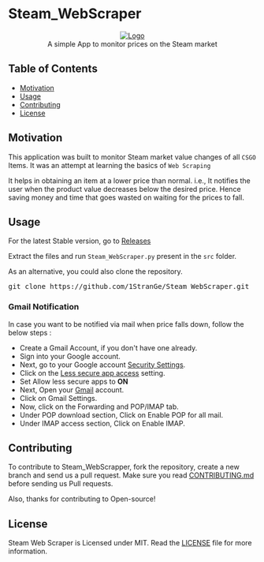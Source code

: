 # Steam_WebScraper
<p align="center">
    <a href="https://github.com/1StranGe/Steam_WebScraper"><img src="https://i.ibb.co/6btqS04/Logo-removebg-preview.png" alt="Logo" border="0"></a>
    <br>A simple App to monitor prices on the Steam market
</p>

## Table of Contents

- [Motivation](#Motivation)
- [Usage](#Usage)
- [Contributing](#Contributing)
- [License](#License)

## Motivation

This application was built to monitor Steam market value changes of all `CSGO` Items. It was an attempt at learning the basics of `Web Scraping`

It helps in obtaining an item at a lower price than normal. i.e., It notifies the user when the product value decreases below the desired price. Hence saving money and time that goes wasted on waiting for the prices to fall.

## Usage

For the latest Stable version, go to <a href="https://github.com/1StranGe/Steam_WebScraper/releases">Releases</a>

Extract the files and run `Steam_WebScraper.py` present in the `src` folder.

As an alternative, you could also clone the repository.
<pre>
git clone https://github.com/1StranGe/Steam_WebScraper.git
</pre>   

### Gmail Notification 
In case you want to be notified via mail when price falls down, follow the below steps : 
- Create a Gmail Account, if you don't have one already.
- Sign into your Google account.
- Next, go to your Google account <a href="https://myaccount.google.com/security">Security Settings</a>.
- Click on the <a href="https://myaccount.google.com/u/3/lesssecureapps">Less secure app access</a> setting.
- Set Allow less secure apps to **ON**
- Next, Open your [Gmail](https://www.gmail.com/) account.
- Click on Gmail Settings.
- Now, click on the Forwarding and POP/IMAP tab.
- Under POP download section, Click on Enable POP for all mail.
- Under IMAP access section, Click on Enable IMAP.

## Contributing 

To contribute to Steam_WebScrapper, fork the repository, create a new branch and send us a pull request. Make sure you read [CONTRIBUTING.md](https://github.com/1StranGe/Steam_WebScraper/blob/master/docs/CONTRIBUTING.md) before sending us Pull requests. 

Also, thanks for contributing to Open-source!

## License 

Steam Web Scraper is Licensed under MIT. Read the [LICENSE](https://github.com/1StranGe/Steam_WebScraper/blob/master/LICENSE) file for more information.
